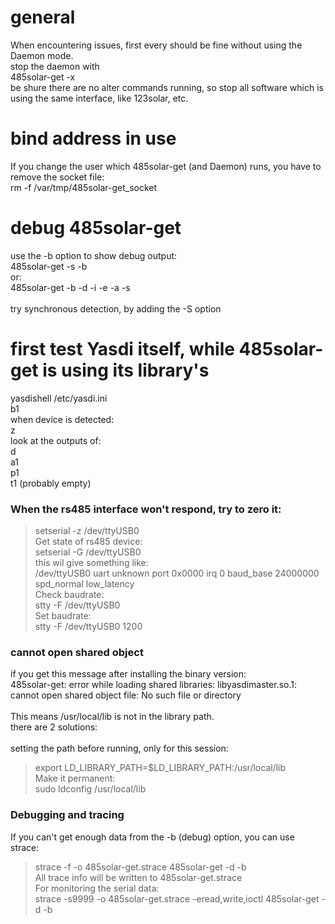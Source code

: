 # general #
When encountering issues, first every should be fine without using the Daemon mode.<br>
stop the daemon with<br>
485solar-get -x<br>
be shure there are no alter commands running, so stop all software which is using the same interface, like 123solar, etc.<br>

<h1>bind address in use</h1>
If you change the user which 485solar-get (and Daemon) runs, you have to remove the socket file:<br>
rm -f /var/tmp/485solar-get_socket<br>

<h1>debug 485solar-get</h1>
use the -b option to show debug output:<br>
485solar-get -s -b <br>
or:<br>
485solar-get -b -d -i -e -a -s <br>
<br>
try synchronous detection, by adding the -S option<br>

<h1>first test Yasdi itself, while 485solar-get is using its library's</h1>
yasdishell /etc/yasdi.ini<br>
b1<br>
when device is detected:<br>
z<br>
look at the outputs of:<br>
d<br>
a1<br>
p1<br>
t1 (probably empty)<br>

<h3>When the rs485 interface won't respond, try to zero it:</h3>
<blockquote>setserial -z  /dev/ttyUSB0<br>
Get state of rs485 device:<br>
setserial -G  /dev/ttyUSB0<br>
this wil give something like:<br>
/dev/ttyUSB0 uart unknown port 0x0000 irq 0 baud_base 24000000 spd_normal low_latency<br>
Check baudrate:<br>
stty -F /dev/ttyUSB0<br>
Set baudrate:<br>
stty -F /dev/ttyUSB0 1200<br></blockquote>

<h3>cannot open shared object</h3>
if you get this message after installing the binary version:<br>
485solar-get: error while loading shared libraries: libyasdimaster.so.1: cannot open shared object file: No such file or directory<br>
<br>
This means /usr/local/lib is not in the library path.<br>
there are 2 solutions:<br><br>
setting the path before running, only for this session:<br>
<blockquote>export LD_LIBRARY_PATH=$LD_LIBRARY_PATH:/usr/local/lib<br>
Make it permanent:<br>
sudo ldconfig /usr/local/lib<br></blockquote>

<h3>Debugging and tracing</h3>
If you can't get enough data from the -b (debug) option, you can use strace:<br>
<blockquote>strace -f -o 485solar-get.strace 485solar-get -d -b<br>
All trace info will be written to 485solar-get.strace<br>
For monitoring the serial data:<br>
strace -s9999 -o 485solar-get.strace -eread,write,ioctl  485solar-get -d -b<br>